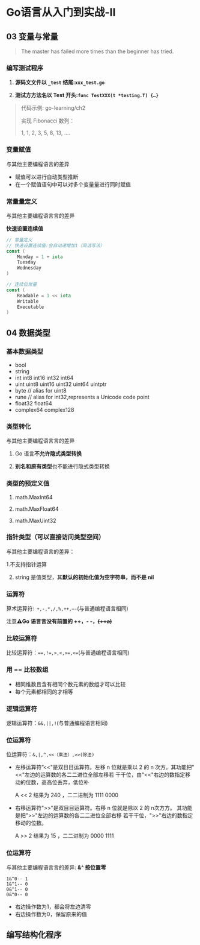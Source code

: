 Go语言从入门到实战-II
====

## 03 变量与常量

> The master has failed more times than the beginner has tried.

### 编写测试程序

1. **源码⽂文件以 `_test` 结尾:`xxx_test.go`**

2. **测试⽅方法名以 Test 开头:`func TestXXX(t *testing.T) {…}`**

> 代码示例: go-learning/ch2
> 
> 实现 Fibonacci 数列：
> 
> 1, 1, 2, 3, 5, 8, 13, ....

### 变量赋值

与其他主要编程语言的差异

* 赋值可以进行自动类型推断
* 在⼀个赋值语句中可以对多个变量量进⾏同时赋值

### 常量量定义

与其他主要编程语⾔言的差异

**快速设置连续值**

```go
// 常量定义
// 快速设置连续值:会自动递增加1（简洁写法）
const (
	Monday = 1 + iota
	Tuesday
	Wednesday
)

// 连续位常量
const (
	Readable = 1 << iota
	Writable
	Executable
)
```

## 04 数据类型

### 基本数据类型

* bool
* string
* int  int8  int16  int32  int64
* uint uint8 uint16 uint32 uint64 uintptr
* byte // alias for uint8
* rune // alias for int32,represents a Unicode code point
* float32 float64
* complex64 complex128

### 类型转化

与其他主要编程语⾔言的差异

1. Go 语⾔**不允许隐式类型转换**

2. **别名和原有类型**也不能进行隐式类型转换

### 类型的预定义值

1. math.MaxInt64 

2. math.MaxFloat64 

3. math.MaxUint32

### 指针类型（可以直接访问类型空间）

与其他主要编程语⾔的差异：

1.不支持指针运算

2. string 是值类型，其**默认的初始化值为空字符串，⽽不是 nil**

### 运算符

算术运算符:` +,-,*,/,%,++,—-`(与普通编程语言相同)

注意⚠️**Go 语⾔言没有前置的 ++，- -，<del>(++a)</del>**

### ⽐较运算符

⽐较运算符：`==,!=,>,<,>=,<=`(与普通编程语言相同)

### ⽤ == 比较数组

* 相同维数且含有相同个数元素的数组才可以比较
* 每个元素都相同的才相等

### 逻辑运算符

逻辑运算符：`&&,||,!`(与普通编程语言相同)

### 位运算符

位运算符：`&,|,^,<<（乘法）,>>(除法)`

* 左移运算符”<<"是双⽬目运算符。左移 n 位就是乘以 2 的 n 次方。其功能把"<<"左边的运算数的各⼆二进位全部左移若 ⼲干位，由"<<"右边的数指定移动的位数，⾼高位丢弃，低位补

	A << 2 结果为 240 ，⼆二进制为 1111 0000
	
* 右移运算符”>>"是双⽬目运算符。右移 n 位就是除以 2 的 n次⽅方。 其功能是把">>"左边的运算数的各⼆二进位全部右移 若⼲干位，">>"右边的数指定移动的位数。

	A >> 2 结果为 15 ，⼆二进制为 0000 1111
	
### 位运算符

与其他主要编程语⾔言的差异: **&^ 按位置零**

```
1&^0-- 1 
1&^1-- 0 
0&^1-- 0 
0&^0-- 0
```

* 右边操作数为1，都会将左边清零
* 右边操作数为0，保留原来的值 

## 编写结构化程序